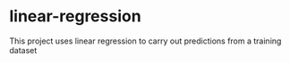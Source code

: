 # linear-regression
This project uses linear regression to carry out predictions from a training dataset 
